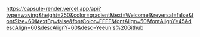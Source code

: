 https://capsule-render.vercel.app/api?type=waving&height=250&color=gradient&text=Welcome!&reversal=false&fontSize=60&textBg=false&fontColor=FFFF&fontAlign=50&fontAlignY=45&descAlign=60&descAlignY=60&desc=Yeeun's%20Github
